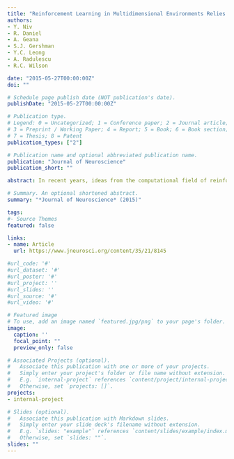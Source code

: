 ```yaml
---
title: "Reinforcement Learning in Multidimensional Environments Relies on Attention Mechanisms"
authors: 
- Y. Niv
- R. Daniel
- A. Geana 
- S.J. Gershman
- Y.C. Leong
- A. Radulescu
- R.C. Wilson

date: "2015-05-27T00:00:00Z"
doi: ""

# Schedule page publish date (NOT publication's date).
publishDate: "2015-05-27T00:00:00Z"

# Publication type.
# Legend: 0 = Uncategorized; 1 = Conference paper; 2 = Journal article;
# 3 = Preprint / Working Paper; 4 = Report; 5 = Book; 6 = Book section;
# 7 = Thesis; 8 = Patent
publication_types: ["2"]

# Publication name and optional abbreviated publication name.
publication: "Journal of Neuroscience"
publication_short: ""

abstract: In recent years, ideas from the computational field of reinforcement learning have revolutionized the study of learning in the brain, famously providing new, precise theories of how dopamine affects learning in the basal ganglia. However, reinforcement learning algorithms are notorious for not scaling well to multidimensional environments, as is required for real-world learning. We hypothesized that the brain naturally reduces the dimensionality of real-world problems to only those dimensions that are relevant to predicting reward, and conducted an experiment to assess by what algorithms and with what neural mechanisms this “representation learning” process is realized in humans. Our results suggest that a bilateral attentional control network comprising the intraparietal sulcus, precuneus, and dorsolateral prefrontal cortex is involved in selecting what dimensions are relevant to the task at hand, effectively updating the task representation through trial and error. In this way, cortical attention mechanisms interact with learning in the basal ganglia to solve the “curse of dimensionality” in reinforcement learning.

# Summary. An optional shortened abstract.
summary: "*Journal of Neuroscience* (2015)"

tags:
#- Source Themes
featured: false

links:
- name: Article 
  url: https://www.jneurosci.org/content/35/21/8145

#url_code: '#'
#url_dataset: '#'
#url_poster: '#'
#url_project: ''
#url_slides: ''
#url_source: '#'
#url_video: '#'

# Featured image
# To use, add an image named `featured.jpg/png` to your page's folder. 
image:
  caption: ''
  focal_point: ""
  preview_only: false

# Associated Projects (optional).
#   Associate this publication with one or more of your projects.
#   Simply enter your project's folder or file name without extension.
#   E.g. `internal-project` references `content/project/internal-project/index.md`.
#   Otherwise, set `projects: []`.
projects:
- internal-project

# Slides (optional).
#   Associate this publication with Markdown slides.
#   Simply enter your slide deck's filename without extension.
#   E.g. `slides: "example"` references `content/slides/example/index.md`.
#   Otherwise, set `slides: ""`.
slides: ""
---
```


